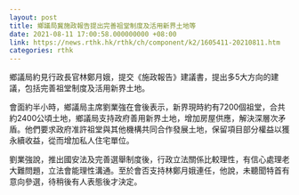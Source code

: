 ```yaml
---
layout: post
title: 鄉議局冀施政報告提出完善祖堂制度及活用新界土地等
date: 2021-08-11 17:00:58.000000000 +08:00
link: https://news.rthk.hk/rthk/ch/component/k2/1605411-20210811.htm
categories: rthk
---
```


鄉議局約見行政長官林鄭月娥，提交《施政報告》建議書，提出多5大方向的建議，包括完善祖堂制度及活用新界土地。 

會面約半小時，鄉議局主席劉業強在會後表示，新界現時約有7200個祖堂，合共約2400公頃土地，鄉議局支持政府善用新界土地，增加房屋供應，解決深層次矛盾。他們要求政府准許祖堂與其他機構共同合作發展土地，保留項目部分權益以獲永續收益，從而增加私人住宅單位。 

劉業強說，推出國安法及完善選舉制度後，行政立法關係比較理性，有信心處理老大難問題，立法會能理性溝通。至於會否支持林鄭月娥連任，他說，未聽聞特首有意向參選，待稍後有人表態後才決定。
